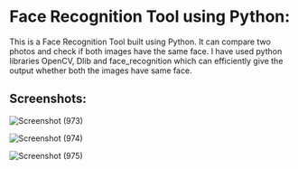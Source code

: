 <h1>Face Recognition Tool using Python:</h1>

This is a Face Recognition Tool built using Python. It can compare two photos and check if both images have the same face. I have used
python libraries OpenCV, Dlib and face_recognition which can efficiently give the output whether both the images have same face.


<h2>Screenshots:</h2>

![Screenshot (973)](https://coderspacket.com/uploads/user_files/2023-06/Screenshot_(887)-1687262051-1763.png)


![Screenshot (974)](https://coderspacket.com/uploads/user_files/2023-06/Screenshot_(888)-1687262071-1763.png)


![Screenshot (975)](https://coderspacket.com/uploads/user_files/2023-06/Screenshot_(889)-1687262093-1763.png)
